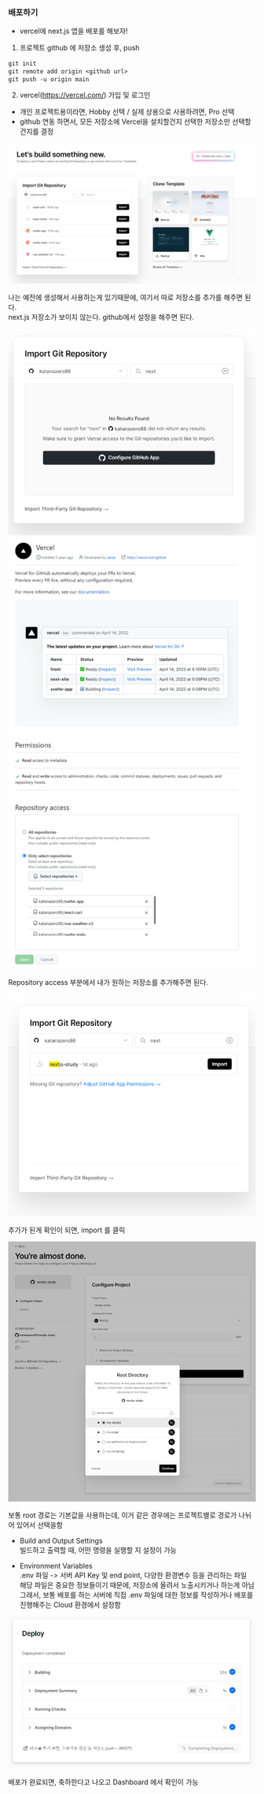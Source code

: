 ### 배포하기

- vercel에 next.js 앱을 배포를 해보자!

1. 프로젝트 github 에 저장소 생성 후, push

```
git init
git remote add origin <github url>
git push -u origin main
```

2. vercel(https://vercel.com/) 가입 및 로그인
- 개인 프로젝트용이라면, Hobby 선택 / 실제 상용으로 사용하려면, Pro 선택
- github 연동 하면서, 모든 저장소에 Vercel을 설치할건지 선택한 저장소만 선택할건지를 결정

![img.png](imgs/img.png)

나는 예전에 생성해서 사용하는게 있기때문에, 여기서 따로 저장소를 추가를 해주면 된다.   
next.js 저장소가 보이지 않는다. github에서 설정을 해주면 된다.

![img.png](imgs/img2.png)
![img.png](imgs/img3.png)

Repository access 부분에서 내가 원하는 저장소를 추가해주면 된다.

![img.png](imgs/img4.png)

추가가 된게 확인이 되면, import 를 클릭

![img.png](imgs/img5.png)

보통 root 경로는 기본값을 사용하는데, 이거 같은 경우에는 프로젝트별로 경로가 나뉘어 있어서 선택을함

- Build and Output Settings   
빌드하고 출력할 때, 어떤 명령을 실행할 지 설정이 가능

- Environment Variables   
.env 파일 -> 서버 API Key 및 end point, 다양한 환경변수 등을 관리하는 파일   
해당 파일은 중요한 정보들이기 때문에, 저장소에 올려서 노출시키거나 하는게 아님   
그래서, 보통 배포를 하는 서버에 직접 .env 파일에 대한 정보를 작성하거나 배포를 진행해주는 Cloud 환경에서 설정함

![img.png](imgs/img6.png)

배포가 완료되면, 축하한다고 나오고 Dashboard 에서 확인이 가능